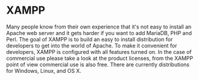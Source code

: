 # XAMPP

Many people know from their own experience that it's not easy to install an Apache web server and it gets harder if you want to add MariaDB, PHP and Perl. The goal of XAMPP is to build an easy to install distribution for developers to get into the world of Apache. To make it convenient for developers, XAMPP is configured with all features turned on. In the case of commercial use please take a look at the product licenses, from the XAMPP point of view commercial use is also free. There are currently distributions for Windows, Linux, and OS X.
